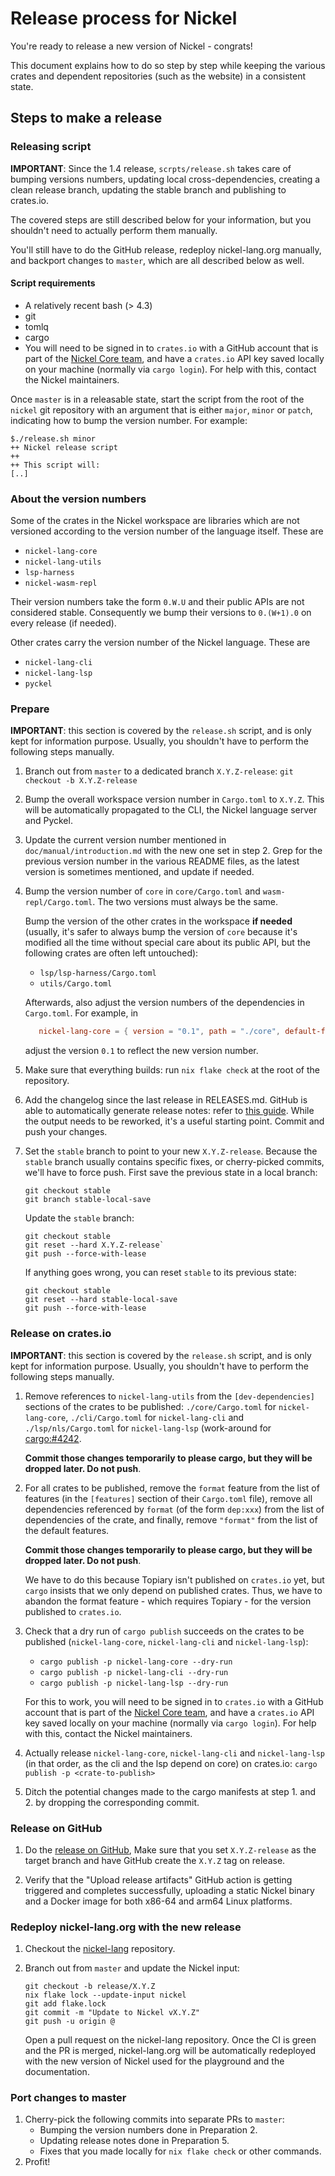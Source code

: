 # Release process for Nickel

You're ready to release a new version of Nickel - congrats!

This document explains how to do so step by step while keeping the various
crates and dependent repositories (such as the website) in a consistent state.

## Steps to make a release

### Releasing script

**IMPORTANT**: Since the 1.4 release, `scrpts/release.sh` takes care of bumping
versions numbers, updating local cross-dependencies, creating a clean release
branch, updating the stable branch and publishing to crates.io.

The covered steps are still described below for your information, but you
shouldn't need to actually perform them manually.

You'll still have to do the GitHub release, redeploy nickel-lang.org manually,
and backport changes to `master`, which are all described below as well.

#### Script requirements

- A relatively recent bash (> 4.3)
- git
- tomlq
- cargo
- You will need to be signed in to `crates.io` with a GitHub
    account that is part of the [Nickel Core
    team](https://github.com/orgs/nickel-lang/teams/core), and have a
    `crates.io` API key saved locally on your machine (normally via `cargo
    login`). For help with this, contact the Nickel maintainers.

Once `master` is in a releasable state, start the script from the root of the
`nickel` git repository with an argument that is either `major`, `minor` or
`patch`, indicating how to bump the version number. For example:

```console
$./release.sh minor
++ Nickel release script
++
++ This script will:
[..]
```

### About the version numbers

Some of the crates in the Nickel workspace are libraries which are not versioned
according to the version number of the language itself. These are

- `nickel-lang-core`
- `nickel-lang-utils`
- `lsp-harness`
- `nickel-wasm-repl`

Their version numbers take the form `0.W.U` and their public APIs are not
considered stable. Consequently we bump their versions to `0.(W+1).0` on every
release (if needed).

Other crates carry the version number of the Nickel language. These are

- `nickel-lang-cli`
- `nickel-lang-lsp`
- `pyckel`

### Prepare

**IMPORTANT**: this section is covered by the `release.sh` script, and is only
kept for information purpose. Usually, you shouldn't have to perform the
following steps manually.

1. Branch out from `master` to a dedicated branch `X.Y.Z-release`:
   `git checkout -b X.Y.Z-release`
2. Bump the overall workspace version number in `Cargo.toml` to `X.Y.Z`. This
   will be automatically propagated to the CLI, the Nickel language server and
   Pyckel.
3. Update the current version number mentioned in `doc/manual/introduction.md`
   with the new one set in step 2. Grep for the previous version
   number in the various README files, as the latest version is sometimes
   mentioned, and update if needed.
4. Bump the version number of `core` in `core/Cargo.toml` and
   `wasm-repl/Cargo.toml`. The two versions must always be the same.

   Bump the version of the other crates in the workspace **if needed** (usually,
   it's safer to always bump the version of `core` because it's modified all the
   time without special care about its public API, but the following crates are
   often left untouched):

   - `lsp/lsp-harness/Cargo.toml`
   - `utils/Cargo.toml`

   Afterwards, also adjust the version numbers of the dependencies in
   `Cargo.toml`. For example, in

   ```toml
      nickel-lang-core = { version = "0.1", path = "./core", default-features = false }
   ```

   adjust the version `0.1` to reflect the new version number.
5. Make sure that everything builds: run `nix flake check` at the root of the
   repository.
6. Add the changelog since the last release in RELEASES.md. GitHub is able to
   automatically generate release notes: refer to [this
   guide](https://docs.github.com/en/repositories/releasing-projects-on-github/automatically-generated-release-notes).
   While the output needs to be reworked, it's a useful starting point. Commit
   and push your changes.
7. Set the `stable` branch to point to your new `X.Y.Z-release`. Because the
   `stable` branch usually contains specific fixes, or cherry-picked commits,
   we'll have to force push. First save the previous state in a local branch:

   ```console
   git checkout stable
   git branch stable-local-save
   ```

   Update the `stable` branch:

   ```console
   git checkout stable
   git reset --hard X.Y.Z-release`
   git push --force-with-lease
   ```

   If anything goes wrong, you can reset `stable` to its previous state:

   ```console
   git checkout stable
   git reset --hard stable-local-save
   git push --force-with-lease
   ```

### Release on crates.io

**IMPORTANT**: this section is covered by the `release.sh` script, and is only
kept for information purpose. Usually, you shouldn't have to perform the
following steps manually.

1. Remove references to `nickel-lang-utils` from the `[dev-dependencies]`
   sections of the crates to be published: `./core/Cargo.toml` for
   `nickel-lang-core`, `./cli/Cargo.toml` for `nickel-lang-cli` and
   `./lsp/nls/Cargo.toml` for `nickel-lang-lsp` (work-around for
   [cargo:#4242](https://github.com/rust-lang/cargo/issues/4242).

   **Commit those changes temporarily to please cargo, but they will be
   dropped later. Do not push**.
2. For all crates to be published, remove the `format` feature from the list of
   features (in the `[features]` section of their `Cargo.toml` file), remove all
   dependencies referenced by `format` (of the form `dep:xxx`) from the list of
   dependencies of the crate, and finally, remove `"format"` from the list of
   the default features.

   **Commit those changes temporarily to please cargo, but they will be
   dropped later. Do not push**.

   We have to do this because Topiary isn't published on `crates.io` yet, but
   `cargo` insists that we only depend on published crates. Thus, we have to
   abandon the format feature - which requires Topiary - for the version
   published to `crates.io`.
3. Check that a dry run of `cargo publish` succeeds on the crates to be
   published (`nickel-lang-core`, `nickel-lang-cli` and `nickel-lang-lsp`):

   - `cargo publish -p nickel-lang-core --dry-run`
   - `cargo publish -p nickel-lang-cli --dry-run`
   - `cargo publish -p nickel-lang-lsp --dry-run`

   For this to work, you will need to be signed in to `crates.io` with a GitHub
   account that is part of the [Nickel Core
   team](https://github.com/orgs/nickel-lang/teams/core), and have a `crates.io`
   API key saved locally on your machine (normally via `cargo login`). For help
   with this, contact the Nickel maintainers.
4. Actually release `nickel-lang-core`, `nickel-lang-cli` and `nickel-lang-lsp`
   (in that order, as the cli and the lsp depend on core) on crates.io:
   `cargo publish -p <crate-to-publish>`
5. Ditch the potential changes made to the cargo manifests at step 1. and 2. by
   dropping the corresponding commit.

### Release on GitHub

1. Do the [release on
   GitHub](https://docs.github.com/en/repositories/releasing-projects-on-github/managing-releases-in-a-repository),
   Make sure that you set `X.Y.Z-release` as the target branch and have GitHub
   create the `X.Y.Z` tag on release.

2. Verify that the "Upload release artifacts" GitHub action is getting triggered
   and completes successfully, uploading a static Nickel binary and a Docker
   image for both x86-64 and arm64 Linux platforms.

### Redeploy nickel-lang.org with the new release

1. Checkout the [nickel-lang](https://github.com/tweag/nickel-lang.org/)
   repository.
2. Branch out from `master` and update the Nickel input:

   ```console
   git checkout -b release/X.Y.Z
   nix flake lock --update-input nickel
   git add flake.lock
   git commit -m "Update to Nickel vX.Y.Z"
   git push -u origin @
   ```

   Open a pull request on the nickel-lang repository. Once the CI is green and
   the PR is merged, nickel-lang.org will be automatically redeployed with the
   new version of Nickel used for the playground and the documentation.

### Port changes to master

1. Cherry-pick the following commits into separate PRs to `master`:
     - Bumping the version numbers done in Preparation 2.
     - Updating release notes done in Preparation 5.
     - Fixes that you made locally for `nix flake check` or other commands.
2. Profit!
